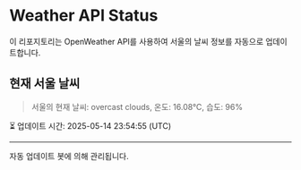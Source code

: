 
# Weather API Status

이 리포지토리는 OpenWeather API를 사용하여 서울의 날씨 정보를 자동으로 업데이트합니다.

## 현재 서울 날씨
> 서울의 현재 날씨: overcast clouds, 온도: 16.08°C, 습도: 96%

⏳ 업데이트 시간: 2025-05-14 23:54:55 (UTC)

---
자동 업데이트 봇에 의해 관리됩니다.
